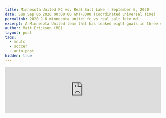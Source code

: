 ```yaml
---
title: Minnesota United FC vs. Real Salt Lake | September 6, 2020
date: Sun Sep 06 2020 00:00:00 GMT+0000 (Coordinated Universal Time)
permalink: 2020_9_6_minnesota_united_fc_vs_real_salt_lake_md
excerpt: A Minnesota United team that has leaked eight goals in three consecutive defeats host a Real Salt Lake squad that has scored 10 goals in three matches without defeat Sunday night at Allianz Field.
author: Matt Erickson (ME)
layout: post
tags:
  - mnufc
  - soccer
  - auto-post
hidden: true
---
```

<div class='soccer-video-wrapper'>
    <iframe class='soccer-video' width='100%' height='auto' frameborder='0' allowfullscreen src='https://www.mnufc.com/iframe-video?brightcove_id=6188339392001&brightcove_player_id=default&brightcove_account_id=5534894110001'></iframe>
  </div>
